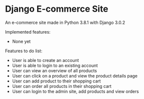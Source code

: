 # Django E-commerce Site
An e-commerce site made in Python 3.8.1 with Django 3.0.2

Implemented features:
- None yet


Features to do list:
- User is able to create an account
- User is able to login to an existing account
- User can view an overview of all products
- User can click on a product and view the product details page
- User can add product to their shopping cart
- User can order all products in their shopping cart
- User can login to the admin site, add products and view orders
